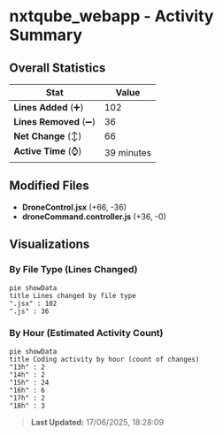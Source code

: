 # nxtqube_webapp - Activity Summary 

## Overall Statistics

| Stat                   | Value                                                             |
| ---------------------- | ----------------------------------------------------------------- |
| **Lines Added** (➕)   | 102                                          |
| **Lines Removed** (➖) | 36                                        |
| **Net Change** (↕)    | 66                |
| **Active Time** (⌚)   | 39 minutes |


## Modified Files
- **DroneControl.jsx** (+66, -36)
- **droneCommand.controller.js** (+36, -0)

## Visualizations

### By File Type (Lines Changed)

```mermaid
pie showData
title Lines changed by file type
".jsx" : 102
".js" : 36
```

### By Hour (Estimated Activity Count)

```mermaid
pie showData
title Coding activity by hour (count of changes)
"13h" : 2
"14h" : 2
"15h" : 24
"16h" : 6
"17h" : 2
"18h" : 3
```


> **Last Updated:** 17/06/2025, 18:28:09